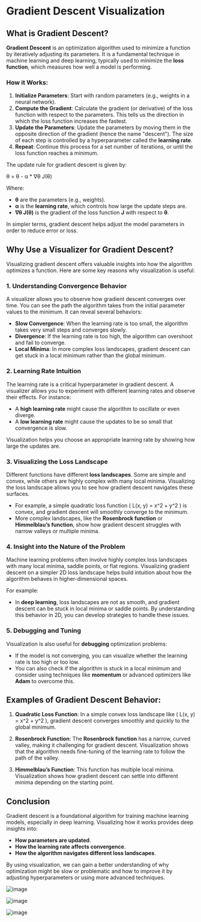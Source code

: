 # Gradient Descent Visualization

## What is Gradient Descent?

**Gradient Descent** is an optimization algorithm used to minimize a function by iteratively adjusting its parameters. It is a fundamental technique in machine learning and deep learning, typically used to minimize the **loss function**, which measures how well a model is performing.

### How it Works:
1. **Initialize Parameters**: Start with random parameters (e.g., weights in a neural network).
2. **Compute the Gradient**: Calculate the gradient (or derivative) of the loss function with respect to the parameters. This tells us the direction in which the loss function increases the fastest.
3. **Update the Parameters**: Update the parameters by moving them in the opposite direction of the gradient (hence the name "descent"). The size of each step is controlled by a hyperparameter called the **learning rate**.
4. **Repeat**: Continue this process for a set number of iterations, or until the loss function reaches a minimum.

The update rule for gradient descent is given by:

θ = θ - α * ∇θ J(θ)

Where:
- **θ** are the parameters (e.g., weights).
- **α** is the **learning rate**, which controls how large the update steps are.
- **∇θ J(θ)** is the gradient of the loss function **J** with respect to **θ**.


In simpler terms, gradient descent helps adjust the model parameters in order to reduce error or loss.

## Why Use a Visualizer for Gradient Descent?

Visualizing gradient descent offers valuable insights into how the algorithm optimizes a function. Here are some key reasons why visualization is useful:

### 1. **Understanding Convergence Behavior**
   A visualizer allows you to observe how gradient descent converges over time. You can see the path the algorithm takes from the initial parameter values to the minimum. It can reveal several behaviors:
   - **Slow Convergence**: When the learning rate is too small, the algorithm takes very small steps and converges slowly.
   - **Divergence**: If the learning rate is too high, the algorithm can overshoot and fail to converge.
   - **Local Minima**: In more complex loss landscapes, gradient descent can get stuck in a local minimum rather than the global minimum.

### 2. **Learning Rate Intuition**
   The learning rate is a critical hyperparameter in gradient descent. A visualizer allows you to experiment with different learning rates and observe their effects. For instance:
   - A **high learning rate** might cause the algorithm to oscillate or even diverge.
   - A **low learning rate** might cause the updates to be so small that convergence is slow.
   
   Visualization helps you choose an appropriate learning rate by showing how large the updates are.

### 3. **Visualizing the Loss Landscape**
   Different functions have different **loss landscapes**. Some are simple and convex, while others are highly complex with many local minima. Visualizing the loss landscape allows you to see how gradient descent navigates these surfaces.
   - For example, a simple quadratic loss function \( L(x, y) = x^2 + y^2 \) is convex, and gradient descent will smoothly converge to the minimum.
   - More complex landscapes, like the **Rosenbrock function** or **Himmelblau’s function**, show how gradient descent struggles with narrow valleys or multiple minima.

### 4. **Insight into the Nature of the Problem**
   Machine learning problems often involve highly complex loss landscapes with many local minima, saddle points, or flat regions. Visualizing gradient descent on a simpler 2D loss landscape helps build intuition about how the algorithm behaves in higher-dimensional spaces.
   
   For example:
   - In **deep learning**, loss landscapes are not as smooth, and gradient descent can be stuck in local minima or saddle points. By understanding this behavior in 2D, you can develop strategies to handle these issues.

### 5. **Debugging and Tuning**
   Visualization is also useful for **debugging** optimization problems:
   - If the model is not converging, you can visualize whether the learning rate is too high or too low.
   - You can also check if the algorithm is stuck in a local minimum and consider using techniques like **momentum** or advanced optimizers like **Adam** to overcome this.

## Examples of Gradient Descent Behavior:

1. **Quadratic Loss Function**: In a simple convex loss landscape like \( L(x, y) = x^2 + y^2 \), gradient descent converges smoothly and quickly to the global minimum.

2. **Rosenbrock Function**: The **Rosenbrock function** has a narrow, curved valley, making it challenging for gradient descent. Visualization shows that the algorithm needs fine-tuning of the learning rate to follow the path of the valley.

3. **Himmelblau’s Function**: This function has multiple local minima. Visualization shows how gradient descent can settle into different minima depending on the starting point.

## Conclusion

Gradient descent is a foundational algorithm for training machine learning models, especially in deep learning. Visualizing how it works provides deep insights into:
- **How parameters are updated**.
- **How the learning rate affects convergence**.
- **How the algorithm navigates different loss landscapes**.

By using visualization, we can gain a better understanding of why optimization might be slow or problematic and how to improve it by adjusting hyperparameters or using more advanced techniques.



![image](https://github.com/user-attachments/assets/cf482165-aca6-4f39-ba4e-dbc1932b8145)


![image](https://github.com/user-attachments/assets/d964b7e8-32e8-4719-a445-230b5532f877)

![image](https://github.com/user-attachments/assets/81a66b51-7eb7-4e6b-ab0d-ce04d833b8e7)



